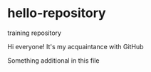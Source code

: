 # hello-repository
training repository

Hi everyone! It's my acquaintance with GitHub

Something additional in this file

